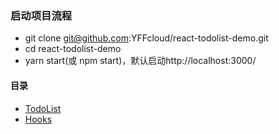 ### 启动项目流程
*  git clone git@github.com:YFFcloud/react-todolist-demo.git
*  cd react-todolist-demo
*  yarn start(或 npm start)，默认启动http://localhost:3000/

#### 目录
* [TodoList](./src/page/TodoList/TodoList.js)
* [Hooks](./src/page/Hooks/Hooks.js)
